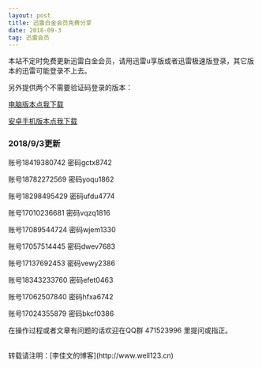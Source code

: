 ```yaml
---
layout: post
title: 迅雷白金会员免费分享
date: 2018-09-3 
tag: 迅雷会员
---
```


本站不定时免费更新迅雷白金会员，请用迅雷u享版或者迅雷极速版登录，其它版本的迅雷可能登录不上去。

另外提供两个不需要验证码登录的版本：

[电脑版本点我下载](https://sm.myapp.com/original/Download/ThunderSpeed1.0.35.366.exe)


[安卓手机版本点我下载](http://dow.copy.im/o_1cclmeosh1se71ej1ims14s3knl9.apk)

### 2018/9/3更新

账号18419380742  密码gctx8742

账号18782272569  密码yoqu1862

账号18298495429  密码ufdu4774

账号17010236681  密码vqzq1816

账号17089544724  密码wjem1330

账号17057514445  密码dwev7683

账号17137692453  密码vewy2386

账号18343233760  密码efet0463

账号17062507840  密码hfxa6742

账号17024355879  密码bkcf0386


在操作过程或者文章有问题的话欢迎在QQ群 471523996 里提问或指正。


<br>
转载请注明：[李佳文的博客](http://www.well123.cn)


